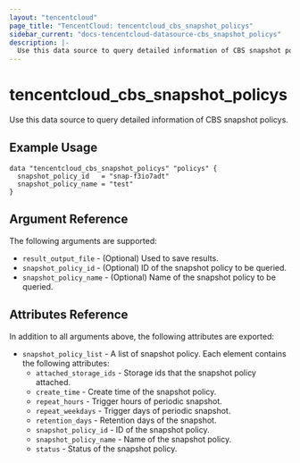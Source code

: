 ```yaml
---
layout: "tencentcloud"
page_title: "TencentCloud: tencentcloud_cbs_snapshot_policys"
sidebar_current: "docs-tencentcloud-datasource-cbs_snapshot_policys"
description: |-
  Use this data source to query detailed information of CBS snapshot policys.
---
```


# tencentcloud_cbs_snapshot_policys

Use this data source to query detailed information of CBS snapshot policys.

## Example Usage

```hcl
data "tencentcloud_cbs_snapshot_policys" "policys" {
  snapshot_policy_id   = "snap-f3io7adt"
  snapshot_policy_name = "test"
}
```

## Argument Reference

The following arguments are supported:

* `result_output_file` - (Optional) Used to save results.
* `snapshot_policy_id` - (Optional) ID of the snapshot policy to be queried.
* `snapshot_policy_name` - (Optional) Name of the snapshot policy to be queried.

## Attributes Reference

In addition to all arguments above, the following attributes are exported:

* `snapshot_policy_list` - A list of snapshot policy. Each element contains the following attributes:
  * `attached_storage_ids` - Storage ids that the snapshot policy attached.
  * `create_time` - Create time of the snapshot policy.
  * `repeat_hours` - Trigger hours of periodic snapshot.
  * `repeat_weekdays` - Trigger days of periodic snapshot.
  * `retention_days` - Retention days of the snapshot.
  * `snapshot_policy_id` - ID of the snapshot policy.
  * `snapshot_policy_name` - Name of the snapshot policy.
  * `status` - Status of the snapshot policy.


